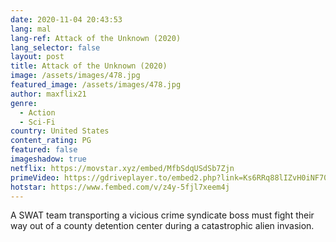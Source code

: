 ```yaml
---
date: 2020-11-04 20:43:53
lang: mal
lang-ref: Attack of the Unknown (2020)
lang_selector: false
layout: post
title: Attack of the Unknown (2020)
image: /assets/images/478.jpg
featured_image: /assets/images/478.jpg
author: maxflix21
genre:
  - Action
  - Sci-Fi
country: United States
content_rating: PG
featured: false
imageshadow: true
netflix: https://movstar.xyz/embed/MfbSdqUSdSb7Zjn
primeVideo: https://gdriveplayer.to/embed2.php?link=Ks6RRq88lIZvH0iNF70c3AG1ZgnnTU5X%252BbRzHftZhaL81h8HB5cGGWMCGKczvaN6pC4bjcJVW7FcB%252BquBu%252Fy6O46GumLSJWvpGUZ2d57NJJl3%252FwT6N2jfSEBQcfqXmzqmMjmnNjAB2QJJEVYxSD4VqgCIE9hln%252Fn0iU4BKpVeidXq1JHAbJHoGqeMm7WgJ2DKq4LjZYWARa6wnecCzeLn5iGqxAYPCOD18lFG3cBz%252FCKEfrD3rG8iqtMKYL8B2%252BpG8pgvrYKQuowOrRDfTKGhUMcq389YfFOq5zGhdJTEMjQ%253D%253D
hotstar: https://www.fembed.com/v/z4y-5fjl7xeem4j
---
```

A SWAT team transporting a vicious crime syndicate boss must fight their way out of a county detention center during a catastrophic alien invasion.